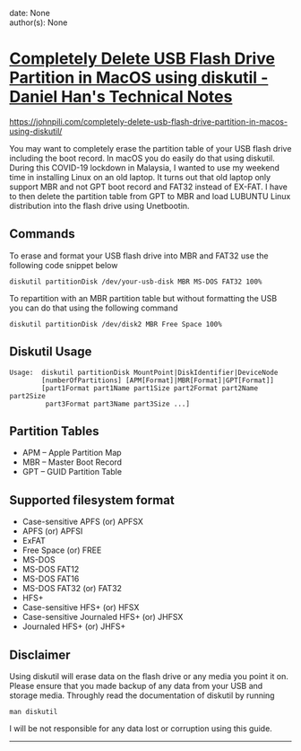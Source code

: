 
date: None  
author(s): None  

# [Completely Delete USB Flash Drive Partition in MacOS using diskutil - Daniel Han's Technical Notes](https://sites.google.com/site/xiangyangsite/home/technical-tips/os-x-tips/completely-delete-usb-flash-drive-partition-in-macos-using-diskutil)

https://johnpili.com/completely-delete-usb-flash-drive-partition-in-macos-using-diskutil/

You may want to completely erase the partition table of your USB flash drive including the boot record. In macOS you do easily do that using diskutil. During this COVID-19 lockdown in Malaysia, I wanted to use my weekend time in installing Linux on an old laptop. It turns out that old laptop only support MBR and not GPT boot record and FAT32 instead of EX-FAT. I have to then delete the partition table from GPT to MBR and load LUBUNTU Linux distribution into the flash drive using Unetbootin.

## Commands

To erase and format your USB flash drive into MBR and FAT32 use the following code snippet below
    
    
    diskutil partitionDisk /dev/your-usb-disk MBR MS-DOS FAT32 100%
    

To repartition with an MBR partition table but without formatting the USB you can do that using the following command
    
    
    diskutil partitionDisk /dev/disk2 MBR Free Space 100%
    

## Diskutil Usage
    
    
    Usage:  diskutil partitionDisk MountPoint|DiskIdentifier|DeviceNode
            [numberOfPartitions] [APM[Format]|MBR[Format]|GPT[Format]]
            [part1Format part1Name part1Size part2Format part2Name part2Size
             part3Format part3Name part3Size ...]
    

## Partition Tables

  * APM – Apple Partition Map
  * MBR – Master Boot Record
  * GPT – GUID Partition Table



## Supported filesystem format

  * Case-sensitive APFS (or) APFSX
  * APFS (or) APFSI
  * ExFAT
  * Free Space (or) FREE
  * MS-DOS
  * MS-DOS FAT12
  * MS-DOS FAT16
  * MS-DOS FAT32 (or) FAT32
  * HFS+
  * Case-sensitive HFS+ (or) HFSX
  * Case-sensitive Journaled HFS+ (or) JHFSX
  * Journaled HFS+ (or) JHFS+



## Disclaimer

Using diskutil will erase data on the flash drive or any media you point it on. Please ensure that you made backup of any data from your USB and storage media. Throughly read the documentation of diskutil by running
    
    
    man diskutil
    

I will be not responsible for any data lost or corruption using this guide.  
  
---


